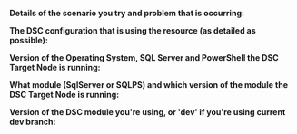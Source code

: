 <!--
Your feedback and support is greatly appreciated, thanks for contributing!

Please prefix the issue title with the resource name, i.e. 'xSQLServerSetup: Short description of my issue'
Please provide the following information regarding your issue (place N/A if the fields that don't apply to your issue):

If you like to contribute more please feel free to read the contributing section at https://github.com/PowerShell/xSQLServer#contributing.
-->
**Details of the scenario you try and problem that is occurring:**

**The DSC configuration that is using the resource (as detailed as possible):**

**Version of the Operating System, SQL Server and PowerShell the DSC Target Node is running:**

**What module (SqlServer or SQLPS) and which version of the module the DSC Target Node is running:**

**Version of the DSC module you're using, or 'dev' if you're using current dev branch:**
